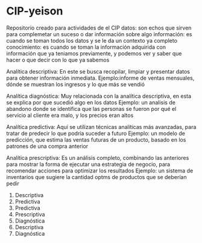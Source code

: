 # CIP-yeison
Repositorio creado para actividades de el CIP 
datos: son echos que sirven para complemetar un suceso o dar información sobre algo 
información: es cuando se toman todos los datos y se le da un contexto ya completo 
conocimiento: es cuando se toman la información adquirida con información que ya teniamos previamente, y podemos ver y saber que hacer o que decir con lo que ya sabemos 


Analítica descriptiva:
En este se busca recopilar, limpiar y presentar datos para obtener información inmediata. 
Ejemplo:informe de ventas mensuales, dónde se muestran los ingresos y lo que más se vendió 


Analítica diagnóstica:
Muy relacionada con la analítica descriptiva, en esta se explica por que sucedió algo en los datos 
Ejemplo: un analisis de abandono donde se identifica que las personas se fueron por qué el servicio al cliente era malo, y los precios eran altos 


Analítica predictiva:
Aquí se utilizan técnicas analíticas más avanzadas, para tratar de predecir lo que podría suceder a futuro
Ejemplo: un modelo de predicción, que estima las ventas futuras de un producto, basado en los patrones de una compra anterior 


Analítica prescriptiva:
Es un análisis completo, combinando las anteriores para mostrar la forma de ejecutar una estrategia de negocio, para recomendar acciones para optimizar los resultados
Ejemplo: un sistema de inventarios que sugiere la cantidad optms de productos que se deberían pedir 

1. Descriptiva 
2. Predictiva
3. Predictiva
4. Prescriptiva
5. Diagnóstica
6. Descriptiva
7. Diagnóstica

   
